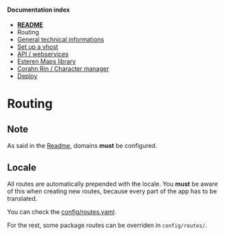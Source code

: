 
#### Documentation index

* **[README](../README.md)**
* Routing
* [General technical informations](technical.md)
* [Set up a vhost](vhosts.md)
* [API / webservices](api.md)
* [Esteren Maps library](maps.md)
* [Corahn Rin / Character manager](character_manager.md)
* [Deploy](deploy.md)

# Routing

## Note

As said in the [Readme](../README.md#subdomains), domains **must** be configured.

## Locale

All routes are automatically prepended with the locale.
You **must** be aware of this when creating new routes, because every part of the app has to be translated.

You can check the [config/routes.yaml](config/routes.yaml).

For the rest, some package routes can be overriden in `config/routes/`.
